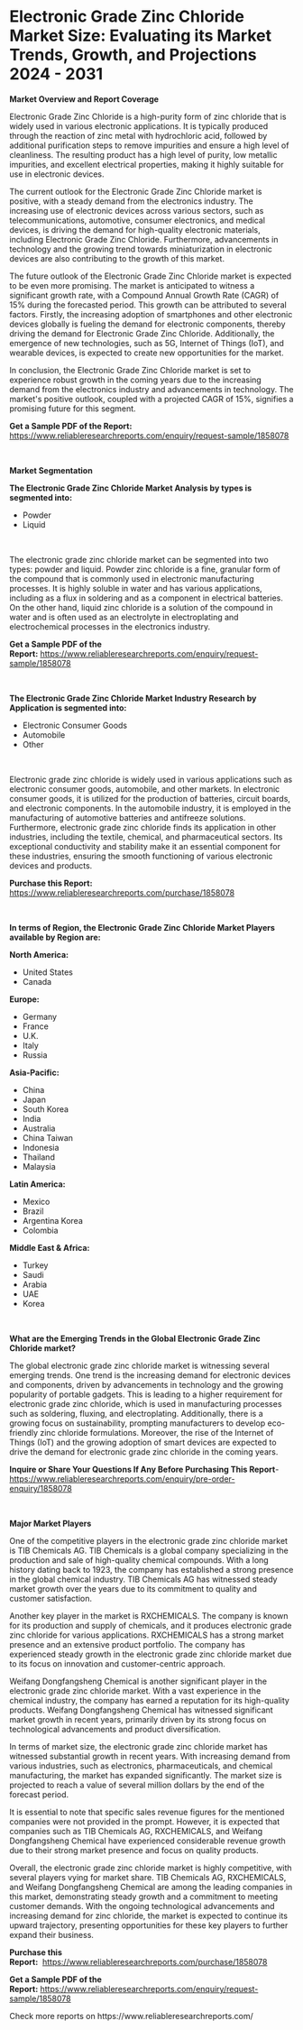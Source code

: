 <p><h1>Electronic Grade Zinc Chloride Market Size: Evaluating its Market Trends, Growth, and Projections 2024 - 2031</h1></p><p><strong>Market Overview and Report Coverage</strong></p>
<p><p>Electronic Grade Zinc Chloride is a high-purity form of zinc chloride that is widely used in various electronic applications. It is typically produced through the reaction of zinc metal with hydrochloric acid, followed by additional purification steps to remove impurities and ensure a high level of cleanliness. The resulting product has a high level of purity, low metallic impurities, and excellent electrical properties, making it highly suitable for use in electronic devices.</p><p>The current outlook for the Electronic Grade Zinc Chloride market is positive, with a steady demand from the electronics industry. The increasing use of electronic devices across various sectors, such as telecommunications, automotive, consumer electronics, and medical devices, is driving the demand for high-quality electronic materials, including Electronic Grade Zinc Chloride. Furthermore, advancements in technology and the growing trend towards miniaturization in electronic devices are also contributing to the growth of this market.</p><p>The future outlook of the Electronic Grade Zinc Chloride market is expected to be even more promising. The market is anticipated to witness a significant growth rate, with a Compound Annual Growth Rate (CAGR) of 15% during the forecasted period. This growth can be attributed to several factors. Firstly, the increasing adoption of smartphones and other electronic devices globally is fueling the demand for electronic components, thereby driving the demand for Electronic Grade Zinc Chloride. Additionally, the emergence of new technologies, such as 5G, Internet of Things (IoT), and wearable devices, is expected to create new opportunities for the market.</p><p>In conclusion, the Electronic Grade Zinc Chloride market is set to experience robust growth in the coming years due to the increasing demand from the electronics industry and advancements in technology. The market's positive outlook, coupled with a projected CAGR of 15%, signifies a promising future for this segment.</p></p>
<p><strong>Get a Sample PDF of the Report:</strong> <a href="https://www.reliableresearchreports.com/enquiry/request-sample/1858078">https://www.reliableresearchreports.com/enquiry/request-sample/1858078</a></p>
<p>&nbsp;</p>
<p><strong>Market Segmentation</strong></p>
<p><strong>The Electronic Grade Zinc Chloride Market Analysis by types is segmented into:</strong></p>
<p><ul><li>Powder</li><li>Liquid</li></ul></p>
<p>&nbsp;</p>
<p><p>The electronic grade zinc chloride market can be segmented into two types: powder and liquid. Powder zinc chloride is a fine, granular form of the compound that is commonly used in electronic manufacturing processes. It is highly soluble in water and has various applications, including as a flux in soldering and as a component in electrical batteries. On the other hand, liquid zinc chloride is a solution of the compound in water and is often used as an electrolyte in electroplating and electrochemical processes in the electronics industry.</p></p>
<p><strong>Get a Sample PDF of the Report:</strong>&nbsp;<a href="https://www.reliableresearchreports.com/enquiry/request-sample/1858078">https://www.reliableresearchreports.com/enquiry/request-sample/1858078</a></p>
<p>&nbsp;</p>
<p><strong>The Electronic Grade Zinc Chloride Market Industry Research by Application is segmented into:</strong></p>
<p><ul><li>Electronic Consumer Goods</li><li>Automobile</li><li>Other</li></ul></p>
<p>&nbsp;</p>
<p><p>Electronic grade zinc chloride is widely used in various applications such as electronic consumer goods, automobile, and other markets. In electronic consumer goods, it is utilized for the production of batteries, circuit boards, and electronic components. In the automobile industry, it is employed in the manufacturing of automotive batteries and antifreeze solutions. Furthermore, electronic grade zinc chloride finds its application in other industries, including the textile, chemical, and pharmaceutical sectors. Its exceptional conductivity and stability make it an essential component for these industries, ensuring the smooth functioning of various electronic devices and products.</p></p>
<p><strong>Purchase this Report:</strong>&nbsp; <a href="https://www.reliableresearchreports.com/purchase/1858078">https://www.reliableresearchreports.com/purchase/1858078</a></p>
<p>&nbsp;</p>
<p><strong>In terms of Region, the Electronic Grade Zinc Chloride Market Players available by Region are:</strong></p>
<p>
    <p> <strong> North America: </strong>
        <ul>
            <li>United States</li>
            <li>Canada</li>
        </ul>
        </p> 
    <p> <strong> Europe: </strong>
        <ul>
            <li>Germany</li>
            <li>France</li>
            <li>U.K.</li>
            <li>Italy</li>
            <li>Russia</li>
        </ul>
        </p> 
    <p> <strong> Asia-Pacific: </strong>
        <ul>
            <li>China</li>
            <li>Japan</li>
            <li>South Korea</li>
            <li>India</li>
            <li>Australia</li>
            <li>China Taiwan</li>
            <li>Indonesia</li>
            <li>Thailand</li>
            <li>Malaysia</li>
        </ul>
        </p> 
    <p> <strong> Latin America: </strong>
        <ul>
            <li>Mexico</li>
            <li>Brazil</li>
            <li>Argentina Korea</li>
            <li>Colombia</li>
        </ul>
        </p> 
    <p> <strong> Middle East & Africa: </strong>
        <ul>
            <li>Turkey</li>
            <li>Saudi</li>
            <li>Arabia</li>
            <li>UAE</li>
            <li>Korea</li>
        </ul>
    </p>
    </p>
<p>&nbsp;</p>
<p><strong>What are the Emerging Trends in the Global Electronic Grade Zinc Chloride market?</strong></p>
<p><p>The global electronic grade zinc chloride market is witnessing several emerging trends. One trend is the increasing demand for electronic devices and components, driven by advancements in technology and the growing popularity of portable gadgets. This is leading to a higher requirement for electronic grade zinc chloride, which is used in manufacturing processes such as soldering, fluxing, and electroplating. Additionally, there is a growing focus on sustainability, prompting manufacturers to develop eco-friendly zinc chloride formulations. Moreover, the rise of the Internet of Things (IoT) and the growing adoption of smart devices are expected to drive the demand for electronic grade zinc chloride in the coming years.</p></p>
<p><strong>Inquire or Share Your Questions If Any Before Purchasing This Report</strong>- <a href="https://www.reliableresearchreports.com/enquiry/pre-order-enquiry/1858078">https://www.reliableresearchreports.com/enquiry/pre-order-enquiry/1858078</a></p>
<p>&nbsp;</p>
<p><strong>Major Market Players</strong></p>
<p><p>One of the competitive players in the electronic grade zinc chloride market is TIB Chemicals AG. TIB Chemicals is a global company specializing in the production and sale of high-quality chemical compounds. With a long history dating back to 1923, the company has established a strong presence in the global chemical industry. TIB Chemicals AG has witnessed steady market growth over the years due to its commitment to quality and customer satisfaction.</p><p>Another key player in the market is RXCHEMICALS. The company is known for its production and supply of chemicals, and it produces electronic grade zinc chloride for various applications. RXCHEMICALS has a strong market presence and an extensive product portfolio. The company has experienced steady growth in the electronic grade zinc chloride market due to its focus on innovation and customer-centric approach.</p><p>Weifang Dongfangsheng Chemical is another significant player in the electronic grade zinc chloride market. With a vast experience in the chemical industry, the company has earned a reputation for its high-quality products. Weifang Dongfangsheng Chemical has witnessed significant market growth in recent years, primarily driven by its strong focus on technological advancements and product diversification.</p><p>In terms of market size, the electronic grade zinc chloride market has witnessed substantial growth in recent years. With increasing demand from various industries, such as electronics, pharmaceuticals, and chemical manufacturing, the market has expanded significantly. The market size is projected to reach a value of several million dollars by the end of the forecast period.</p><p>It is essential to note that specific sales revenue figures for the mentioned companies were not provided in the prompt. However, it is expected that companies such as TIB Chemicals AG, RXCHEMICALS, and Weifang Dongfangsheng Chemical have experienced considerable revenue growth due to their strong market presence and focus on quality products.</p><p>Overall, the electronic grade zinc chloride market is highly competitive, with several players vying for market share. TIB Chemicals AG, RXCHEMICALS, and Weifang Dongfangsheng Chemical are among the leading companies in this market, demonstrating steady growth and a commitment to meeting customer demands. With the ongoing technological advancements and increasing demand for zinc chloride, the market is expected to continue its upward trajectory, presenting opportunities for these key players to further expand their business.</p></p>
<p><strong>Purchase this Report:</strong>&nbsp;&nbsp;<a href="https://www.reliableresearchreports.com/purchase/1858078">https://www.reliableresearchreports.com/purchase/1858078</a></p>
<p></p>
<p><strong>Get a Sample PDF of the Report:</strong>&nbsp;<a href="https://www.reliableresearchreports.com/enquiry/request-sample/1858078">https://www.reliableresearchreports.com/enquiry/request-sample/1858078</a></p>
<p>Check more reports on https://www.reliableresearchreports.com/</p>